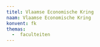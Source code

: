 ```yaml
---
titel: Vlaamse Economische Kring
naam: Vlaamse Economische Kring
konvent: fk
themas:
  -  faculteiten
---
```

